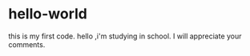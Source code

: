 # hello-world
this is my first code.
hello ,i'm studying in school.
I will appreciate your comments.

